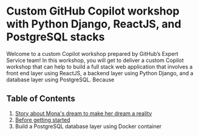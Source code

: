 # Custom GitHub Copilot workshop with Python Django, ReactJS, and PostgreSQL stacks

Welcome to a custom Copilot workshop prepared by GitHub’s Expert Service team! In this workshop, you will get to deliver a custom Copilot workshop that can help to build a full stack web application that involves a front end layer using ReactJS, a backend layer using Python Django, and a database layer using PostgreSQL. Because 

## Table of Contents

1. [Story about Mona's dream to make her dream a reality](docs/1_Story/README.md)
2. [Before getting started](docs/2_BeforeGettingStarted/README.md)
3. Build a PostgreSQL database layer using Docker container
